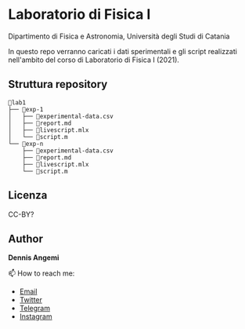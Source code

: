 # Laboratorio di Fisica I
Dipartimento di Fisica e Astronomia, Università degli Studi di Catania

In questo repo verranno caricati i dati sperimentali e gli script realizzati nell'ambito del corso di Laboratorio di Fisica I (2021).

## Struttura repository
```
📂lab1
├── 📂exp-1
│   ├── 📄experimental-data.csv
│   ├── 📄report.md
│   ├── 📄livescript.mlx
│   └── 📄script.m
└── 📂exp-n
    ├── 📄experimental-data.csv
    ├── 📄report.md
    ├── 📄livescript.mlx
    └── 📄script.m
```

## Licenza
CC-BY?

## Author
**Dennis Angemi**

📫 How to reach me:
  - [Email](mailto:dennisangemi@gmail.com)
  - [Twitter](https://twitter.com/dennisangemi)
  - [Telegram](https://t.me/dennisangemi)
  - [Instagram](http://instagram.com/dennisangemi)
